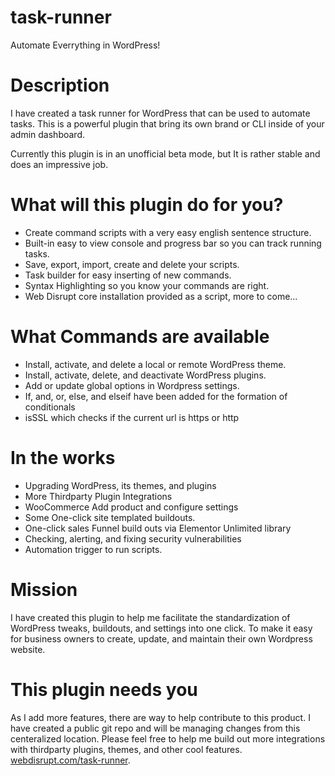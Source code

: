 # task-runner
Automate Everrything in WordPress!

# Description #
I have created a task runner for WordPress that can be used to automate tasks. This is a
powerful plugin that bring its own brand or CLI inside of your admin dashboard.

Currently this plugin is in an unofficial beta mode, but It is rather stable and does
an impressive job.

# What will this plugin do for you? #
* Create command scripts with a very easy english sentence structure.
* Built-in easy to view console and progress bar so you can track running tasks.
* Save, export, import, create and delete your scripts.
* Task builder for easy inserting of new commands.
* Syntax Highlighting so you know your commands are right.
* Web Disrupt core installation provided as a script, more to come...

# What Commands are available #
* Install, activate, and delete a local or remote WordPress theme.
* Install, activate, delete, and deactivate WordPress plugins.
* Add or update global options in Wordpress settings.
* If, and, or, else, and elseif have been added for the formation of conditionals
* isSSL which checks if the current url is https or http
 
# In the works #
* Upgrading WordPress, its themes, and plugins
* More Thirdparty Plugin Integrations 
* WooCommerce Add product and configure settings
* Some One-click site templated buildouts.
* One-click sales Funnel build outs via Elementor Unlimited library
* Checking, alerting, and fixing security vulnerabilities
* Automation trigger to run scripts.

# Mission #
I have created this plugin to help me facilitate the standardization of WordPress
tweaks, buildouts, and settings into one click. To make it easy for business owners to
create, update, and maintain their own Wordpress website.

# This plugin needs you #
As I add more features, there are way to help contribute to this product. I have created a public
git repo and will be managing changes from this centeralized location. Please feel free to help me 
build out more integrations with thirdparty plugins, themes, and other cool features.
[webdisrupt.com/task-runner](https://webdisrupt.com/task-runner).